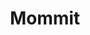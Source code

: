 ---
title: Mommit
crosslinks:
- BabyBumps
- beyondthebump
- youtubefactsbot
- JUSTNOMIL
- daddit
- u_imguralbumbot
- tmsbmeta
- livven
- VacuumCleaners
- MealPrepSunday
- curly
- FormulaFeeders
- legaladvice
- IrelandonReddit
- raisedbynarcissists
- Parenting
- Saskatchewan
- calvinandhobbes
- BuyItForLife
- babyloss
---